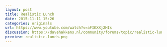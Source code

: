 ```yaml
---
layout: post
title: Realistic Lunch
date: 2015-11-11 15:26
categories: originals
url: https://www.youtube.com/watch?v=aFIKXXj2HIs
discussion: https://davehakkens.nl/community/forums/topic/realistic-lunch/
preview: realistic-lunch.png
---
```


